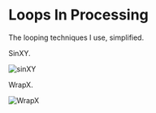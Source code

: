# Loops In Processing
The looping techniques I use, simplified.

SinXY.

![sinXY](https://user-images.githubusercontent.com/1738321/72843826-19845100-3c7a-11ea-86dc-80c8538bfb20.gif)

WrapX.

![WrapX](https://user-images.githubusercontent.com/1738321/73129148-aea98180-3fbb-11ea-90f6-27ea3d52e056.gif)


